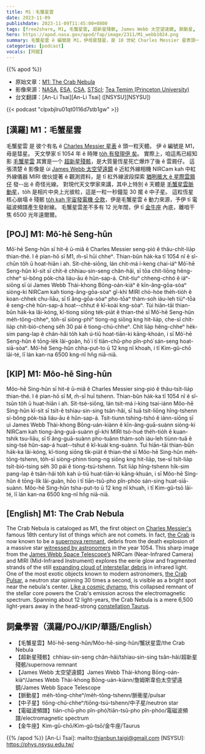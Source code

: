 ```yaml
---
title: M1：毛蟹星雲
date: 2023-11-09
publishdate: 2023-11-09T11:45:00+0800
tags: [free2share, M1, 毛蟹星雲, 超新星殘骸, James Webb 太空望遠鏡, 脈動星, 中子星, 電磁波, 金牛座]
hero: https://apod.nasa.gov/apod/fap/image/2311/M1_webb1024.png
summary: 毛蟹星雲 ê 編號是 M1，伊毋是彗星，是 18 世紀 Charles Messier 星表頭一个天體。
categories: [podcast]
vocals: [阿錕]
---
```


{{% apod %}}

- 原始文章：[M1: The Crab Nebula](https://apod.nasa.gov/apod/ap231109.html)
- 影像來源：[NASA](https://www.nasa.gov/), [ESA](https://www.esa.int/), [CSA](https://www.asc-csa.gc.ca/eng/), [STScI](https://www.stsci.edu/); [Tea Temim (Princeton University)](https://web.astro.princeton.edu/people/tea-temim)
- 台文翻譯：[An-Li Tsai][An-Li Tsai] ([NSYSU][NSYSU])

{{< podcast "clpxbjlru01qt0116d7stb1gw" >}}

## [漢羅] M1：毛蟹星雲
毛蟹星雲 是 彼个有名 ê [Charles Messier 星表][Charles Messier's] ê 頭一粒天體。
伊 ê 編號是 M1，毋是彗星。
天文學家 tī 1054 年 ê 時陣 [to̍h 有發現伊 矣][witnessed by astronomers]。
實際上，咱這馬已經知影 [毛蟹星雲][the Crab] 其實是一个 [超新星殘骸][supernova remnant]，是大質量恆星死亡爆炸了後 ê 雲屑仔。
這張清楚 ê 影像是 ùi [James Webb 太空望遠鏡][James Webb Space Telescope’s] ê 近紅外線相機 NIRCam kah 中紅外線儀器 MIRI 做伙提著 ê 觀測資料，是 tī 紅外線波段探索 [猶咧脹大 ê 星際雲屑仔][expanding cloud of interstellar debris] 發--出 ê 奇怪光線。
對現代天文學家來講，其中上特別 ê 天體是 [毛蟹星雲脈動星][the Crab Pulsar]，to̍h 是相片中央上光彼粒，這是一粒一秒鐘踅 30 擺 ê 中子星。
這粒恆星核心崩塌 ê 殘骸 [to̍h kah 宇宙發電機 仝款][Like a cosmic dynamo]，伊是毛蟹星雲 ê 動力來源，予伊 tī 電磁波頻譜產生發射線。
毛蟹星雲差不多有 12 光年闊，伊 tī [金牛座][constellation Taurus] 內底，離咱干焦 6500 光年遠爾爾。

## [POJ] M1: Mô͘-hē Seng-hûn
Mô͘-hē Seng-hûn sī hit-ê ū-miâ ê Charles Messier seng-pió ê thâu-chi̍t-lia̍p thian-thé.
I ê pian-hō sī M1, m̄-sī hūi chheⁿ.
Thian-bûn ha̍k-ka tī 1054 nî ê sî-chūn to̍h ū hoat-hiān i ah.
Si̍t-chè-siōng, lán chit-má í-keng chai-iáⁿ Mô͘-hē Seng-hûn kî-si̍t sī chi̍t-ê chhiau-sin-seng chân-hâi, sī tōa chit-liōng hêng-chheⁿ sí-bông po̍k-chà liáu-āu ê hûn-sap-á.
Chit-tiuⁿ chheng-chhó ê iáⁿ-siōng sī ùi James Webb Thài-khong Bōng-oán-kiàⁿ ê kīn-âng-gōa-sòaⁿ siòng-ki NIRCam kah tiong-âng-gōa-sòaⁿ gî-khì MIRI chò-hóe the̍h-tio̍h ê koan-chhek chu-liāu, sī tī âng-gōa-sòaⁿ pho-tōaⁿ thàm-soh iáu-leh tiùⁿ-tōa ê seng-chè hûn-sap-á hoat--chhut ê kî-koài kng-sòaⁿ.
Tùi hiān-tāi thian-bûn ha̍k-ka lâi-kóng, kî-tiong siōng te̍k-pia̍t ê thian-thé sī Mô͘-hē Seng-hûn me̍h-tōng-chheⁿ, to̍h-sī siòng-phìⁿ tiong-ng siōng kng hit-lia̍p, che-sī chi̍t-lia̍p chi̍t-bió-cheng se̍h 30 pái ê tiong-chú-chheⁿ.
Chit lia̍p hêng-chheⁿ he̍k-sim pang-lap ê chân-hâi to̍h kah ú-tiū hoat-tiān-ki kāng-khoán, i sī Mô͘-hē Seng-hûn ê tōng-le̍k lâi-goân, hō͘ i tī tiān-chû-pho pîn-phó͘ sán-seng hoat-siā-sòaⁿ.
Mô͘-hē Seng-hûn chha-put-to ū 12 kng nî khoah, i tī Kim-gû-chō lāi-té, lī lán kan-na 6500 kng-nî hn̄g niā-niā.

## [KIP] M1: Môo-hē Sing-hûn
Môo-hē Sing-hûn sī hit-ê ū-miâ ê Charles Messier sing-pió ê thâu-tsi̍t-lia̍p thian-thé.
I ê pian-hō sī M, m̄-sī huī tshenn.
Thian-bûn ha̍k-ka tī 1054 nî ê sî-tsūn to̍h ū huat-hiān i ah.
Si̍t-tsè-siōng, lán tsit-má í-king tsai-iánn Môo-hē Sing-hûn kî-si̍t sī tsi̍t-ê tshiau-sin-sing tsân-hâi, sī tuā tsit-liōng hîng-tshenn sí-bông po̍k-tsà liáu-āu ê hûn-sap-á.
Tsit-tiunn tshing-tshó ê iánn-siōng sī uì James Webb Thài-khong Bōng-uán-kiànn ê kīn-âng-guā-suànn siòng-ki NIRCam kah tiong-âng-guā-suànn gî-khì MIRI tsò-hué the̍h-tio̍h ê kuan-tshik tsu-liāu, sī tī âng-guā-suànn pho-tuānn thàm-soh iáu-leh tiùnn-tuā ê sing-tsè hûn-sap-á huat--tshut ê kî-kuài kng-suànn.
Tuì hiān-tāi thian-bûn ha̍k-ka lâi-kóng, kî-tiong siōng ti̍k-pia̍t ê thian-thé sī Môo-hē Sing-hûn me̍h-tōng-tshenn, to̍h-sī siòng-phìnn tiong-ng siōng kng hit-lia̍p, tse-sī tsi̍t-lia̍p tsi̍t-bió-tsing se̍h 30 pái ê tiong-tsú-tshenn.
Tsit lia̍p hîng-tshenn hi̍k-sim pang-lap ê tsân-hâi to̍h kah ú-tiū huat-tiān-ki kāng-khuán, i sī Môo-hē Sing-hûn ê tōng-li̍k lâi-guân, hōo i tī tiān-tsû-pho pîn-phóo sán-sing huat-siā-suànn.
Môo-hē Sing-hûn tsha-put-to ū 12 kng nî khuah, i tī Kim-gû-tsō lāi-té, lī lán kan-na 6500 kng-nî hn̄g niā-niā.

## [English] M1: The Crab Nebula
The Crab Nebula is cataloged as M1, the first object on [Charles Messier's][Charles Messier's] famous 18th century list of things which are not comets.
In fact, [the Crab][the Crab] is now known to be a [supernova remnant][supernova remnant], debris from the death explosion of a massive star [witnessed by astronomers][witnessed by astronomers] in the year 1054.
This sharp image from the [James Webb Space Telescope’s][James Webb Space Telescope’s] NIRCam (Near-Infrared Camera) and MIRI (Mid-Infrared Instrument) explores the eerie glow and fragmented strands of the still [expanding cloud of interstellar debris][expanding cloud of interstellar debris] in infrared light.
One of the most exotic objects known to modern astronomers, [the Crab Pulsar][the Crab Pulsar], a neutron star spinning 30 times a second, is visible as a bright spot near the nebula's center.
[Like a cosmic dynamo][Like a cosmic dynamo], this collapsed remnant of the stellar core powers the Crab's emission across the electromagnetic spectrum.
Spanning about 12 light-years, the Crab Nebula is a mere 6,500 light-years away in the head-strong [constellation Taurus][constellation Taurus].

## 詞彙學習（漢羅/POJ/KIP/華語/English）
- 【毛蟹星雲】Mô͘-hē-seng-hûn/Môo-hē-sing-hûn/蟹狀星雲/the Crab Nebula
- 【超新星殘骸】chhiau-sin-seng chân-hâi/tshiau-sin-sing tsân-hâi/超新星殘骸/supernova remnant
- 【James Webb 太空望遠鏡】James Webb Thài-khong Bōng-oán-kiàⁿ/James Webb Thài-khong Bōng-uán-kiànn/詹姆斯韋伯太空望遠鏡/James Webb Space Telescope
- 【脈動星】me̍h-tōng-chheⁿ/me̍h-tōng-tshenn/脈衝星/pulsar
- 【中子星】tiōng-chú-chheⁿ/tiōng-tsú-tshenn/中子星/neutron star
- 【電磁波頻譜】tiān-chû-pho pîn-phó͘/tiān-tsû-pho pîn-phóo/電磁波頻譜/electromagnetic spectrum
- 【金牛座】Kim-gû-chō/Kim-gû-tsō/金牛座/Taurus

{{% /apod %}}
[An-Li Tsai]: mailto:thianbun.taigi@gmail.com
[NSYSU]: https://phys.nsysu.edu.tw/

[copyright]: https://apod.nasa.gov/apod/fap/lib/about_apod.html#srapply
[License]: https://creativecommons.org/licenses/by/2.0/

[Charles Messier's]:https://www.nasa.gov/content/explore-the-night-sky-hubble-s-messier-catalog-bio
[the Crab]:http://messier.seds.org/more/m001_rosse.html
[supernova remnant]:https://chandra.harvard.edu/xray_sources/supernovas.html
[witnessed by astronomers]:http://messier.seds.org/more/m001_sn.html
[James Webb Space Telescope’s]:https://webbtelescope.org/contents/media/images/2023/137/01HBBMDH12APPEGB8DXVVEP8XA?news=true
[expanding cloud of interstellar debris]:https://webbtelescope.org/contents/media/videos/2023/137/01HDS5S3XBRCK1KNRH67WW2HPW
[the Crab Pulsar]:https://arxiv.org/abs/2306.01617
[Like a cosmic dynamo]:https://apod.nasa.gov/apod/ap180317.html
[constellation Taurus]:https://apod.nasa.gov/apod/ap211022.html
